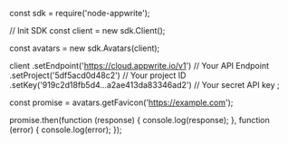 const sdk = require('node-appwrite');

// Init SDK
const client = new sdk.Client();

const avatars = new sdk.Avatars(client);

client
    .setEndpoint('https://cloud.appwrite.io/v1') // Your API Endpoint
    .setProject('5df5acd0d48c2') // Your project ID
    .setKey('919c2d18fb5d4...a2ae413da83346ad2') // Your secret API key
;

const promise = avatars.getFavicon('https://example.com');

promise.then(function (response) {
    console.log(response);
}, function (error) {
    console.log(error);
});